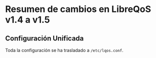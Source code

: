 # Resumen de cambios en LibreQoS v1.4 a v1.5 

## Configuración Unificada

Toda la configuración se ha trasladado a `/etc/lqos.conf`.